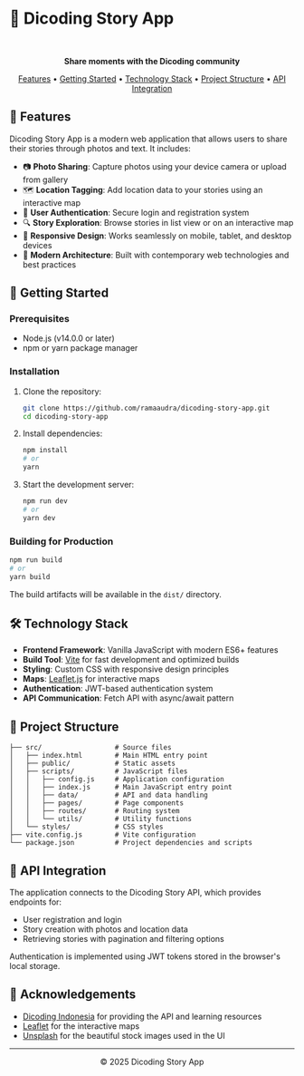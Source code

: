 # 📱 Dicoding Story App

<div align="center">
  <br>
  <p><strong>Share moments with the Dicoding community</strong></p>
  <p>
    <a href="#features">Features</a> •
    <a href="#getting-started">Getting Started</a> •
    <a href="#technology-stack">Technology Stack</a> •
    <a href="#project-structure">Project Structure</a> •
    <a href="#api-integration">API Integration</a>
  </p>
</div>

## 🌟 Features

Dicoding Story App is a modern web application that allows users to share their stories through photos and text. It includes:

- 📷 **Photo Sharing**: Capture photos using your device camera or upload from gallery
- 🗺️ **Location Tagging**: Add location data to your stories using an interactive map
- 👥 **User Authentication**: Secure login and registration system
- 🔍 **Story Exploration**: Browse stories in list view or on an interactive map
- 📱 **Responsive Design**: Works seamlessly on mobile, tablet, and desktop devices
- 🚀 **Modern Architecture**: Built with contemporary web technologies and best practices

## 🚀 Getting Started

### Prerequisites

- Node.js (v14.0.0 or later)
- npm or yarn package manager

### Installation

1. Clone the repository:

   ```bash
   git clone https://github.com/ramaaudra/dicoding-story-app.git
   cd dicoding-story-app
   ```

2. Install dependencies:

   ```bash
   npm install
   # or
   yarn
   ```

3. Start the development server:
   ```bash
   npm run dev
   # or
   yarn dev
   ```

### Building for Production

```bash
npm run build
# or
yarn build
```

The build artifacts will be available in the `dist/` directory.

## 🛠️ Technology Stack

- **Frontend Framework**: Vanilla JavaScript with modern ES6+ features
- **Build Tool**: [Vite](https://vitejs.dev/) for fast development and optimized builds
- **Styling**: Custom CSS with responsive design principles
- **Maps**: [Leaflet.js](https://leafletjs.com/) for interactive maps
- **Authentication**: JWT-based authentication system
- **API Communication**: Fetch API with async/await pattern

## 📂 Project Structure

```
├── src/                  # Source files
│   ├── index.html        # Main HTML entry point
│   ├── public/           # Static assets
│   ├── scripts/          # JavaScript files
│   │   ├── config.js     # Application configuration
│   │   ├── index.js      # Main JavaScript entry point
│   │   ├── data/         # API and data handling
│   │   ├── pages/        # Page components
│   │   ├── routes/       # Routing system
│   │   └── utils/        # Utility functions
│   └── styles/           # CSS styles
├── vite.config.js        # Vite configuration
└── package.json          # Project dependencies and scripts
```

## 🔌 API Integration

The application connects to the Dicoding Story API, which provides endpoints for:

- User registration and login
- Story creation with photos and location data
- Retrieving stories with pagination and filtering options

Authentication is implemented using JWT tokens stored in the browser's local storage.

## 🙏 Acknowledgements

- [Dicoding Indonesia](https://www.dicoding.com/) for providing the API and learning resources
- [Leaflet](https://leafletjs.com/) for the interactive maps
- [Unsplash](https://unsplash.com/) for the beautiful stock images used in the UI

---

<div align="center">
  <p>© 2025 Dicoding Story App</p>
</div>
